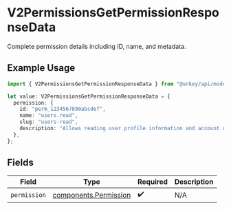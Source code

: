 # V2PermissionsGetPermissionResponseData

Complete permission details including ID, name, and metadata.

## Example Usage

```typescript
import { V2PermissionsGetPermissionResponseData } from "@unkey/api/models/components";

let value: V2PermissionsGetPermissionResponseData = {
  permission: {
    id: "perm_1234567890abcdef",
    name: "users.read",
    slug: "users-read",
    description: "Allows reading user profile information and account details",
  },
};
```

## Fields

| Field                                                          | Type                                                           | Required                                                       | Description                                                    |
| -------------------------------------------------------------- | -------------------------------------------------------------- | -------------------------------------------------------------- | -------------------------------------------------------------- |
| `permission`                                                   | [components.Permission](../../models/components/permission.md) | :heavy_check_mark:                                             | N/A                                                            |
